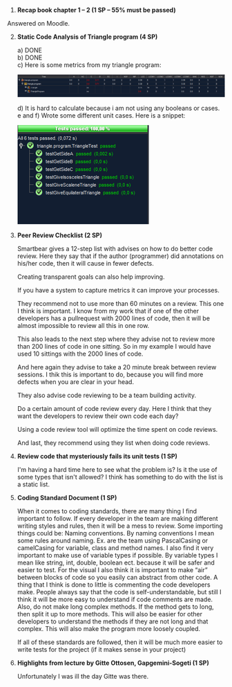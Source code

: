 
1. **Recap book chapter 1 – 2 (1 SP – 55% must be passed)**

Answered on Moodle.


2. **Static Code Analysis of Triangle program (4 SP)**
    
    a) DONE  
    b) DONE  
    c) Here is some metrics from my triangle program:

    ![](metrics-overview.PNG?raw=true "Metrics")

    d) It is hard to calculate because i am not using any booleans or cases.  
    e and f) Wrote some different unit cases. Here is a snippet:
    
    ![](unit-test.PNG)

3. **Peer Review Checklist (2 SP)**

    Smartbear gives a 12-step list with advises on how to do better code review. Here they say that if the author (programmer) did annotations on his/her code, then it will cause in fewer defects.

    Creating transparent goals can also help improving. 

    If you have a system to capture metrics it can improve your processes.

    They recommend not to use more than 60 minutes on a review. This one I think is important. I know from my work that if one of the other developers has a pullrequest with 2000 lines of code, then it will be almost impossible to review all this in one row.
    
    This also leads to the next step where they advise not to review more than 200 lines of code in one sitting. So in my example I would have used 10 sittings with the 2000 lines of code.

    And here again they advise to take a 20 minute break between review sessions. I thik this is important to do, because you will find more defects when you are clear in your head.

    They also advise code reviewing to be a team building activity. 

    Do a certain amount of code review every day. Here I think that they want the developers to review their own code each day?

    Using a code review tool will optimize the time spent on code reviews. 

    And last, they recommend using they list when doing code reviews.

4. **Review code that mysteriously fails its unit tests (1 SP)**

    I'm having a hard time here to see what the problem is? Is it the use of some types that isn't allowed?
    I think has something to do with the list is a static list. 

5. **Coding Standard Document (1 SP)**

    When it comes to coding standards, there are many thing I find important to follow. If every developer in the team are making different writing styles and rules, then it will be a mess to review. Some importing things could be:
    Naming conventions. By naming conventions I mean some rules around naming. Ex. are the team using PascalCasing or camelCasing for variable, class and method names. I also find it very important to make use of variable types if possible. By variable types I mean like string, int, double, boolean ect. because it will be safer and easier to test. For the visual I also think it is important to make “air” between blocks of code so you easily can abstract from other code. 
    A thing that I think is done to little is commenting the code developers make. People always say that the code is self-understandable, but still I think it will be more easy to understand if code comments are made. 
    Also, do not make long complex methods. If the method gets to long, then split it up to more methods. This will also be easier for other developers to understand the methods if they are not long and that complex. This will also make the program more loosely coupled. 

    If all of these standards are followed, then it will be much more easier to write tests for the project (if it makes sense in your project)

6. **Highlights from lecture by Gitte Ottosen, Gapgemini-Sogeti (1 SP)**
    
    Unfortunately I was ill the day Gitte was there.
